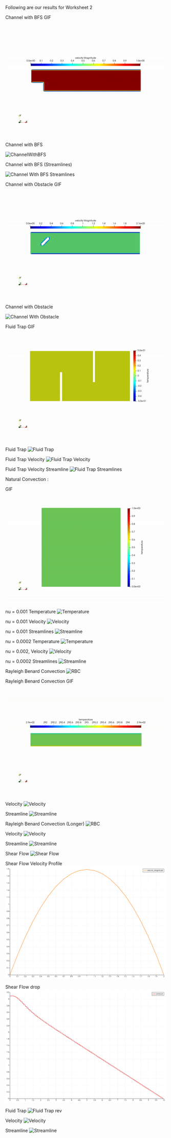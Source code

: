 Following are our results for Worksheet 2

Channel with BFS GIF

![ChannelWithBFS](/docs/images/chwbfs.gif)

Channel with BFS

![ChannelWithBFS](/docs/images/ChannelWithBFS.png)

Channel with BFS (Streamlines)

![Channel With BFS Streamlines](/docs/images/ChannelWithBFSstreamlines.png)

Channel with Obstacle GIF
![ChannelWithObstacle](/docs/images/obs.gif)

Channel with Obstacle

![Channel With Obstacle](/docs/images/ChannelWithObstacle.png)

Fluid Trap GIF
![Fluid Trap](/docs/images/ft.gif)

Fluid Trap
![Fluid Trap](/docs/images/Fluidtrap.png)

Fluid Trap Velocity
![Fluid Trap Velocity](/docs/images/Fluidtrapvel.png)

Fluid Trap Velocity Streamline
![Fluid Trap Streamlines](/docs/images/Fluidtrapvelsl.png)

Natural Convection : 

GIF
![NC](/docs/images/nc.gif)

nu = 0.001
Temperature
![Temperature](/docs/images/NC_0.001_temp.png)

nu = 0.001
Velocity
![Velocity](/docs/images/NC_0.001_vel.png)

nu = 0.001
Streamlines
![Streamline](/docs/images/NC_0.001_sl.png)

nu = 0.0002
Temperature
![Temperature](/docs/images/NC_0.0002_temp.png)


nu = 0.002,
Velocity
![Velocity](/docs/images/NC_0.0002_vel.png)

nu = 0.0002
Streamlines
![Streamline](/docs/images/NC_0.0002_sl.png)

Rayleigh Benard Convection
![RBC](/docs/images/RBC.png)

Rayleigh Benard Convection GIF
![RBC](/docs/images/rbc.gif)

Velocity
![Velocity](/docs/images/RBC_Vel.png)

Streamline
![Streamline](/docs/images/RBC_sl.png)

Rayleigh Benard Convection (Longer)
![RBC](/docs/images/RBC_long.png)

Velocity
![Velocity](/docs/images/RBC_long_Vel.png)

Streamline
![Streamline](/docs/images/RBC_long_sl.png)

Shear Flow
![Shear Flow](/docs/images/Shearflow.png)

Shear Flow Velocity Profile
![Velocity Profile](/docs/images/Shearflowvelprofile.png)

Shear Flow drop
![Drop](/docs/images/Shearflowdp.png)

Fluid Trap
![Fluid Trap rev](/docs/images/fluidtrap_rev.png)

Velocity
![Velocity](/docs/images/fluidtrap_rev_vel.png)

Streamline
![Streamline](/docs/images/fluidtrap_rev_sl.png)
